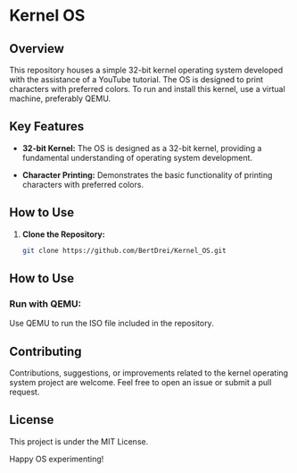 # Kernel OS

## Overview

This repository houses a simple 32-bit kernel operating system developed with the assistance of a YouTube tutorial. The OS is designed to print characters with preferred colors. To run and install this kernel, use a virtual machine, preferably QEMU.

## Key Features

- **32-bit Kernel:** The OS is designed as a 32-bit kernel, providing a fundamental understanding of operating system development.

- **Character Printing:** Demonstrates the basic functionality of printing characters with preferred colors.

## How to Use

1. **Clone the Repository:**
   ```bash
   git clone https://github.com/BertDrei/Kernel_OS.git

## How to Use

### Run with QEMU:

Use QEMU to run the ISO file included in the repository.

## Contributing

Contributions, suggestions, or improvements related to the kernel operating system project are welcome. Feel free to open an issue or submit a pull request.

## License

This project is under the MIT License.

Happy OS experimenting!
